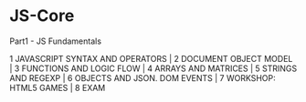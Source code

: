 # JS-Core 

Part1 - JS Fundamentals

1 JAVASCRIPT SYNTAX AND OPERATORS | 
2 DOCUMENT OBJECT MODEL | 
3 FUNCTIONS AND LOGIC FLOW | 
4 ARRAYS AND MATRICES | 
5 STRINGS AND REGEXP | 
6 OBJECTS AND JSON. DOM EVENTS | 
7 WORKSHOP: HTML5 GAMES | 
8 EXAM